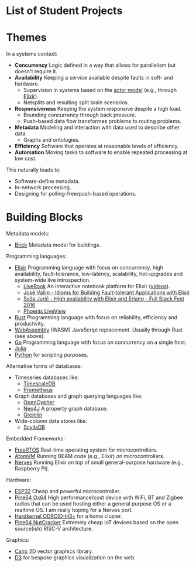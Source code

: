 # List of Student Projects

# Themes

In a systems context:
- **Concurrency** Logic defined in a way that allows for parallelism but doesn't require it.
- **Availability** Keeping a service available despite faults in soft- and hardware.
  - Supervision in systems based on the [actor model](https://en.wikipedia.org/wiki/Actor_model) (e.g., through [Elixir](https://elixir-lang.org)).
  - Netsplits and resulting split brain scenarios.
- **Responsiveness** Keeping the system responsive despite a high load.
  - Bounding concurrency through back pressure.
  - Push-based data flow transformes problems to routing problems.
- **Metadata** Modeling and interaction with data used to describe other data.
  - Graphs and ontologies.
- **Efficiency** Software that operates at reasonable levels of efficiency.
- **Automation** Moving tasks to software to enable repeated processing at low cost.

This naturally leads to:
- Software-define metadata.
- In-network processing.
- Designing for polling-free/push-based operations.

# Building Blocks

Metadata models:
- [Brick](https://brickschema.org) Metadata model for buildings.

Programming languages:
- [Elixir](https://elixir-lang.org) Programming language with focus on concurrency, high availability, fault-tolerance, low-latency, scalability, hot-upgrades and system-wide live introspection.
  - [LiveBook](https://livebook.dev) An interactive notebook platform for Elixir ([videos](https://www.youtube.com/@livebookdev)).
  - [José Valim - Idioms for Building Fault-tolerant Applications with Elixir](https://www.youtube.com/watch?v=mkGq1WoEvI4)
  - [Saša Jurić - High availability with Elixir and Erlang - Full Stack Fest 2016](https://www.youtube.com/watch?v=Ba3aCm3A0o8)
  - [Phoenix LiveView](https://www.youtube.com/watch?v=k4mSbCoBTPI)
- [Rust](https://www.rust-lang.org) Programming language with focus on reliability, efficiency and productivity.
- [WebAssembly](https://webassembly.org) (WASM) JavaScript replacement. Usually through Rust (see above).
- [Go](https://golang.org) Programming language with focus on concurrency on a single host.
- [Julia](https://julialang.org)
- [Python](https://www.python.org) for scripting purposes.

Alternative forms of databases:
- Timeseries databases like:
  - [TimescaleDB](https://www.timescale.com)
  - [Prometheus](https://en.wikipedia.org/wiki/Prometheus_(software))
- Graph databases and graph querying languages like:
  - [OpenCypher](https://opencypher.org)
  - [Neo4J](https://neo4j.com) A property graph database.
  - [Gremlin](https://en.wikipedia.org/wiki/Gremlin_(query_language))
- Wide-column data stores like:
  - [ScyllaDB](https://www.scylladb.com)

Embedded Frameworks:
- [FreeRTOS](https://www.freertos.org) Real-time operating system for microcontrollers.
- [AtomVM](https://www.atomvm.net) Running BEAM code (e.g., Elixir) on microcontrollers.
- [Nerves](https://nerves-project.org) Running Elixir on top of small general-purpose hardware (e.g., Raspberry Pi).

Hardware:
- [ESP32](http://esp32.net) Cheap and powerful microcontroller.
- [Pine64 Ox64](https://wiki.pine64.org/wiki/Ox64) High performance/cost device with WiFi, BT and Zigbee radios that can be used hosting either a general purpose OS or a realtime OS. I am really hoping for a Nerves port.
- [Hardkernel ODROID-H3+](ODROID-H3+) for a home cluster.
- [Pine64 NutCracker](https://wiki.pine64.org/wiki/Nutcracker) Extremely cheap IoT devices based on the open source(ish) RISC-V architecture.

Graphics:
- [Cairo](https://www.cairographics.org) 2D vector graphics library.
- [D3](https://d3js.org) for bespoke graphics visualization on the web.

